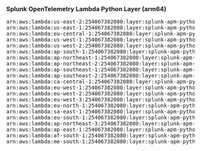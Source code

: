 <h3>Splunk OpenTelemetry Lambda Python Layer (arm64)</h3>

<pre>
arn:aws:lambda:us-east-2:254067382080:layer:splunk-apm-python-arm:1
arn:aws:lambda:us-east-1:254067382080:layer:splunk-apm-python-arm:2
arn:aws:lambda:eu-central-1:254067382080:layer:splunk-apm-python-arm:2
arn:aws:lambda:us-west-1:254067382080:layer:splunk-apm-python-arm:2
arn:aws:lambda:us-west-2:254067382080:layer:splunk-apm-python-arm:2
arn:aws:lambda:ap-south-1:254067382080:layer:splunk-apm-python-arm:2
arn:aws:lambda:ap-northeast-1:254067382080:layer:splunk-apm-python-arm:2
arn:aws:lambda:ap-northeast-2:254067382080:layer:splunk-apm-python-arm:2
arn:aws:lambda:ap-southeast-1:254067382080:layer:splunk-apm-python-arm:2
arn:aws:lambda:ap-southeast-2:254067382080:layer:splunk-apm-python-arm:2
arn:aws:lambda:ca-central-1:254067382080:layer:splunk-apm-python-arm:2
arn:aws:lambda:eu-west-1:254067382080:layer:splunk-apm-python-arm:2
arn:aws:lambda:eu-west-2:254067382080:layer:splunk-apm-python-arm:2
arn:aws:lambda:eu-west-3:254067382080:layer:splunk-apm-python-arm:2
arn:aws:lambda:eu-north-1:254067382080:layer:splunk-apm-python-arm:2
arn:aws:lambda:sa-east-1:254067382080:layer:splunk-apm-python-arm:2
arn:aws:lambda:eu-south-1:254067382080:layer:splunk-apm-python-arm:2
arn:aws:lambda:ap-northeast-3:254067382080:layer:splunk-apm-python-arm:2
arn:aws:lambda:ap-east-1:254067382080:layer:splunk-apm-python-arm:2
arn:aws:lambda:af-south-1:254067382080:layer:splunk-apm-python-arm:2
arn:aws:lambda:me-south-1:254067382080:layer:splunk-apm-python-arm:2
</pre>
